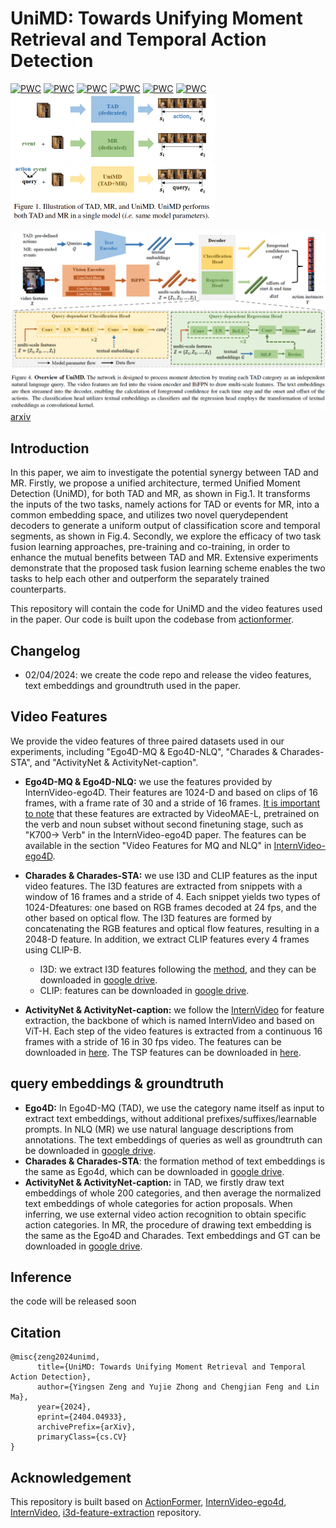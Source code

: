 # UniMD: Towards Unifying Moment Retrieval and Temporal Action Detection
[![PWC](https://img.shields.io/endpoint.svg?url=https://paperswithcode.com/badge/unimd-towards-unifying-moment-retrieval-and/natural-language-queries-on-ego4d)](https://paperswithcode.com/sota/natural-language-queries-on-ego4d?p=unimd-towards-unifying-moment-retrieval-and)
[![PWC](https://img.shields.io/endpoint.svg?url=https://paperswithcode.com/badge/unimd-towards-unifying-moment-retrieval-and/moment-queries-on-ego4d)](https://paperswithcode.com/sota/moment-queries-on-ego4d?p=unimd-towards-unifying-moment-retrieval-and)
[![PWC](https://img.shields.io/endpoint.svg?url=https://paperswithcode.com/badge/unimd-towards-unifying-moment-retrieval-and/moment-retrieval-on-charades-sta)](https://paperswithcode.com/sota/moment-retrieval-on-charades-sta?p=unimd-towards-unifying-moment-retrieval-and)
[![PWC](https://img.shields.io/endpoint.svg?url=https://paperswithcode.com/badge/unimd-towards-unifying-moment-retrieval-and/action-detection-on-charades)](https://paperswithcode.com/sota/action-detection-on-charades?p=unimd-towards-unifying-moment-retrieval-and)
[![PWC](https://img.shields.io/endpoint.svg?url=https://paperswithcode.com/badge/unimd-towards-unifying-moment-retrieval-and/temporal-action-localization-on-activitynet)](https://paperswithcode.com/sota/temporal-action-localization-on-activitynet?p=unimd-towards-unifying-moment-retrieval-and)
[![PWC](https://img.shields.io/endpoint.svg?url=https://paperswithcode.com/badge/unimd-towards-unifying-moment-retrieval-and/natural-language-moment-retrieval-on)](https://paperswithcode.com/sota/natural-language-moment-retrieval-on?p=unimd-towards-unifying-moment-retrieval-and)
<img src="./images/intro_unimd.png" alt="intro_unimd" style="zoom:50%;" />

![network](./images/network.png)
[arxiv](https://arxiv.org/abs/2404.04933)
## Introduction

In this paper, we aim to investigate the potential synergy between TAD and MR. Firstly, we propose a unified architecture, termed Unified Moment Detection (UniMD), for both TAD and MR, as shown in Fig.1. It transforms the inputs of the two tasks, namely actions for TAD or events for MR, into a common embedding space, and utilizes two novel querydependent decoders to generate a uniform output of classification score and temporal segments, as shown in Fig.4. Secondly, we explore the efficacy of two task fusion learning approaches, pre-training and co-training, in order to enhance the mutual benefits between TAD and MR. Extensive experiments demonstrate that the proposed task fusion learning scheme enables the two tasks to help each other and outperform the separately trained counterparts.

This repository will contain the code for UniMD and the video features used in the paper. Our code is built upon the codebase from [actionformer](https://github.com/happyharrycn/actionformer_release).



## Changelog

* 02/04/2024: we create the code repo and release the video features, text embeddings and groundtruth used in the paper.

## Video Features

We provide the video features of three paired datasets used in our experiments, including "Ego4D-MQ & Ego4D-NLQ", "Charades & Charades-STA", and "ActivityNet & ActivityNet-caption".

* **Ego4D-MQ & Ego4D-NLQ:** we use the features provided by InternVideo-ego4D. Their features are 1024-D and based on clips of 16 frames, with a frame rate of 30 and a stride of 16 frames. <u>It is important to note</u> that these features are extracted by VideoMAE-L, pretrained on the verb and noun subset without second finetuning stage, such as "K700→ Verb" in the InternVideo-ego4D paper. The features can be available in the section "Video Features for MQ and NLQ" in [InternVideo-ego4D](https://github.com/OpenGVLab/ego4d-eccv2022-solutions). 
* **Charades & Charades-STA:** we use I3D and CLIP features as the input video features. The I3D features are extracted from snippets with a window of 16 frames and a stride of 4. Each snippet yields two types of 1024-Dfeatures: one based on RGB frames decoded at 24 fps, and the other based on optical flow. The I3D features are formed by concatenating the RGB features and optical flow features, resulting in a 2048-D feature. In addition, we extract CLIP features every 4 frames using CLIP-B. 
  * I3D: we extract I3D features following the [method](https://github.com/Finspire13/pytorch-i3d-feature-extraction), and they can be downloaded in [google drive](https://drive.google.com/file/d/1jivG3olcvhayAxE7waec7HoRwxFtJTlT/view?usp=sharing).
  * CLIP: features can be downloaded in [google drive](https://drive.google.com/file/d/1WtqmkPMS5kiXe9RFL6xYOEVdE8jle-2P/view?usp=sharing).

* **ActivityNet & ActivityNet-caption:** we follow the [InternVideo](https://arxiv.org/pdf/2212.03191.pdf) for feature extraction, the backbone of which is named InternVideo and based on ViT-H. Each step of the video features is extracted from a continuous 16 frames with a stride of 16 in 30 fps video. The features can be downloaded in [here](https://github.com/OpenGVLab/InternVideo/tree/main/InternVideo1/Downstream/Temporal-Action-Localization). The TSP features can be downloaded in [here](https://github.com/happyharrycn/actionformer_release?tab=readme-ov-file#to-reproduce-our-results-on-activitynet-13).

## query embeddings & groundtruth

* **Ego4D:** In Ego4D-MQ (TAD), we use the category name itself as input to extract text embeddings, without additional prefixes/suffixes/learnable prompts. In NLQ (MR) we use natural language descriptions from annotations. The text embeddings of queries as well as groundtruth can be downloaded in [google drive](https://drive.google.com/file/d/1Kefm4NtAdf3KIsMskvK5QpwGB1t2uwbA/view?usp=sharing).
* **Charades & Charades-STA**: the formation method of text embeddings is the same as Ego4d, which can be downloaded in [google drive](https://drive.google.com/file/d/1_Piovqjal4FD8NiHc6b9YadL0qeHLrT4/view?usp=sharing).
* **ActivityNet & ActivityNet-caption:** in TAD, we firstly draw text embeddings of whole 200 categories, and then average the normalized text embeddings of whole categories for action proposals. When inferring, we use external video action recognition to obtain specific action categories. In MR, the procedure of drawing text embedding is the same as the Ego4D and Charades. Text embeddings and GT can be downloaded in [google drive](https://drive.google.com/file/d/1RjCQkC1OkZpb-f8c1xCQAHjBLRzOCRnM/view?usp=drive_link).

## Inference

the code will be released soon

## Citation
```
@misc{zeng2024unimd,
      title={UniMD: Towards Unifying Moment Retrieval and Temporal Action Detection}, 
      author={Yingsen Zeng and Yujie Zhong and Chengjian Feng and Lin Ma},
      year={2024},
      eprint={2404.04933},
      archivePrefix={arXiv},
      primaryClass={cs.CV}
}
```


## Acknowledgement

This repository is built based on [ActionFormer](), [InternVideo-ego4d](https://github.com/OpenGVLab/ego4d-eccv2022-solutions), [InternVideo](https://github.com/OpenGVLab/InternVideo?tab=readme-ov-file), [i3d-feature-extraction](https://github.com/Finspire13/pytorch-i3d-feature-extraction) repository.


